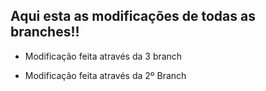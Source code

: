 ## Aqui esta as modificações de todas as branches!!



 - Modificação feita através da 3 branch

 - Modificação feita através da 2º Branch


